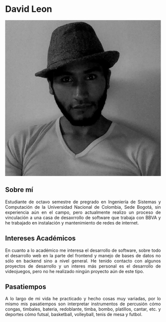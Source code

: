 # David Leon

![Foto de David Leon](/assets/DavidLeon.jpg)

## Sobre mí
<div style="text-align: justify">
   Estudiante de octavo semestre de pregrado en Ingeniería de Sistemas y Computación de la Universidad Nacional de Colombia, Sede Bogotá, sin experiencia aún en el campo, pero actualmente realizo un proceso de vinculación a una casa de desaxrrollo de software que trabaja con BBVA y he trabajado en instalación y mantenimiento de redes de internet.
</div>

## Intereses Académicos
<div style="text-align: justify">
   En cuanto a lo académico me interesa el desarrollo de software, sobre todo el desarrollo web en la parte del frontend y manejo de bases de datos no sólo en backend sino a nivel general. He tenido contacto con algunos proyectos de desarrollo y un interes más personal es el desarrollo de videojuegos, pero no he realizado ningún proyecto aún de este tipo.
</div>

## Pasatiempos
<div style="text-align: justify">
   A lo largo de mi vida he practicado y hecho cosas muy variadas, por lo mismo mis pasatiempos son interpretar instrumentos de percusión cómo congas, timbales, bateria, redoblante, timba, bombo, platillos, cantar, etc. y deportes cómo futsal, basketball, volleyball, tenis de mesa y futbol.
</div>